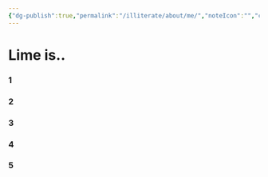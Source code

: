 ```yaml
---
{"dg-publish":true,"permalink":"/illiterate/about/me/","noteIcon":"","created":"2025-02-05 10:00","updated":"2025-02-11 10:00"}
---
```


# Lime is..

### 1
### 2
### 3
### 4
### 5

